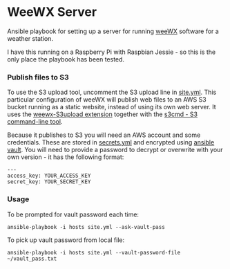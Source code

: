 # WeeWX Server
Ansible playbook for setting up a server for running [weeWX](http://www.weewx.com/) software for a weather station.

I have this running on a Raspberry Pi with Raspbian Jessie - so this is the only place the playbook has been tested.

### Publish files to S3
To use the S3 upload tool, uncomment the S3 upload line in [site.yml](./site.yml). This particular configuration of weeWX will publish web files to an AWS S3 bucket running as a static website, instead of using its own web server.  It uses the [weewx-S3upload extension](https://github.com/wmadill/weewx-S3upload) together with the [s3cmd - S3 command-line tool](http://s3tools.org/s3cmd).

Because it publishes to S3 you will need an AWS account and some credentials.  These are stored in [secrets.yml](./secrets.yml) and encrypted using [ansible vault](http://docs.ansible.com/ansible/playbooks_vault.html).  You will need to provide a password to decrypt or overwrite with your own version - it has the following format:
```
---
access_key: YOUR_ACCESS_KEY
secret_key: YOUR_SECRET_KEY
```

### Usage
To be prompted for vault password each time:
```
ansible-playbook -i hosts site.yml --ask-vault-pass
```
To pick up vault password from local file:
```
ansible-playbook -i hosts site.yml --vault-password-file ~/vault_pass.txt
```

